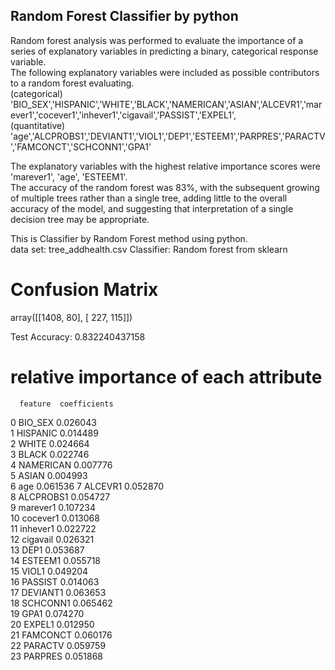## Random Forest Classifier by python

Random forest analysis was performed to evaluate the importance of a series of explanatory variables in predicting a binary, categorical response variable.   
The following explanatory variables were included as possible contributors to a random forest evaluating.   
(categorical)    
'BIO_SEX','HISPANIC','WHITE','BLACK','NAMERICAN','ASIAN','ALCEVR1','marever1','cocever1','inhever1','cigavail','PASSIST','EXPEL1',   
(quantitative)    
'age','ALCPROBS1','DEVIANT1','VIOL1','DEP1','ESTEEM1','PARPRES','PARACTV','FAMCONCT','SCHCONN1','GPA1'   

The explanatory variables with the highest relative importance scores were 'marever1', 'age', 'ESTEEM1'.   
The accuracy of the random forest was 83%, with the subsequent growing of multiple trees rather than a single tree, adding little to the overall accuracy of the model, and suggesting that interpretation of a single decision tree may be appropriate.

This is Classifier by Random Forest method using python.  
data set: tree_addhealth.csv
Classifier: Random forest from sklearn

# Confusion Matrix
array([[1408,   80],
       [ 227,  115]])
       
Test Accuracy: 0.832240437158

# relative importance of each attribute  
      feature  coefficients  
0     BIO_SEX      0.026043  
1    HISPANIC      0.014489  
2       WHITE      0.024664  
3       BLACK      0.022746  
4   NAMERICAN      0.007776  
5       ASIAN      0.004993  
6         age      0.061536 
7     ALCEVR1      0.052870  
8   ALCPROBS1      0.054727  
9    marever1      0.107234  
10   cocever1      0.013068  
11   inhever1      0.022722  
12   cigavail      0.026321  
13       DEP1      0.053687  
14    ESTEEM1      0.055718  
15      VIOL1      0.049204  
16    PASSIST      0.014063  
17   DEVIANT1      0.063653  
18   SCHCONN1      0.065462  
19       GPA1      0.074270  
20     EXPEL1      0.012950  
21   FAMCONCT      0.060176  
22    PARACTV      0.059759  
23    PARPRES      0.051868  

